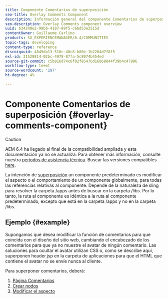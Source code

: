 ```yaml
---
title: Componente Comentarios de superposición
seo-title: Overlay Comments Component
description: Información general del componente Comentarios de superposición
seo-description: Overlay Comments component overview
uuid: 634240e2-99bb-4107-89f5-c66d53e2515d
contentOwner: Guillaume Carlino
products: SG_EXPERIENCEMANAGER/6.4/COMMUNITIES
topic-tags: developing
content-type: reference
discoiquuid: 4849da13-518c-40c8-b80e-1b2264d7f8f5
exl-id: 31528814-02bc-4978-87fa-5c8074b454ed
source-git-commit: c5b816d74c6f02f85476d16868844f39b4c47996
workflow-type: tm+mt
source-wordcount: '197'
ht-degree: 4%

---
```


# Componente Comentarios de superposición {#overlay-comments-component}

>[!CAUTION]
>
>AEM 6.4 ha llegado al final de la compatibilidad ampliada y esta documentación ya no se actualiza. Para obtener más información, consulte nuestra [períodos de asistencia técnica](https://helpx.adobe.com/es/support/programs/eol-matrix.html). Buscar las versiones compatibles [here](https://experienceleague.adobe.com/docs/).

La intención de [superposición](client-customize.md#overlays) un componente predeterminado es modificar el aspecto o el comportamiento de un componente globalmente, para todas las referencias relativas al componente. Depende de la naturaleza de sling para resolver la carpeta /apps antes de buscar en la carpeta /libs. Por lo tanto, la ruta al componente es idéntica a la ruta al componente predeterminado, excepto que está en la carpeta /apps y no en la carpeta /libs.

## Ejemplo {#example}

Supongamos que desea modificar la función de comentarios para que coincida con el diseño del sitio web, cambiando el encabezado de los comentarios para que ya no muestre el avatar de ningún comentario. Las soluciones para ocultar el avatar utilizan CSS o, como se describe aquí, superponen header.jsp en la carpeta de aplicaciones para que el HTML que contiene el avatar no se envíe nunca al cliente.

Para superponer comentarios, deberá:

1. [Página Comentarios](overlay-create-comments-page.md)
1. [Crear nodos](overlay-create-nodes.md)
1. [Modificar el aspecto](overlay-alter-appearance.md)
